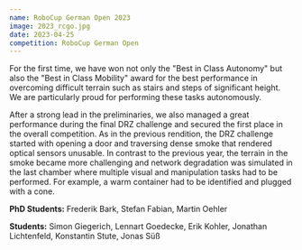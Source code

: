 ```yaml
---
name: RoboCup German Open 2023
image: 2023_rcgo.jpg
date: 2023-04-25
competition: RoboCup German Open
---
```

For the first time, we have won not only the "Best in Class Autonomy" but also the "Best in Class Mobility" award for the best performance in overcoming difficult terrain such as stairs and steps of significant height.
We are particularly proud for performing these tasks autonomously.

After a strong lead in the preliminaries, we also managed a great performance during the final DRZ challenge and secured the first place in the overall competition.
As in the previous rendition, the DRZ challenge started with opening a door and traversing dense smoke that rendered optical sensors unusable.
In contrast to the previous year, the terrain in the smoke became more challenging and network degradation was simulated in the last chamber where multiple visual and manipulation tasks had to be performed.
For example, a warm container had to be identified and plugged with a cone.

**PhD Students:**  Frederik Bark, Stefan Fabian, Martin Oehler

**Students:** Simon Giegerich, Lennart Goedecke, Erik Kohler, Jonathan Lichtenfeld, Konstantin Stute, Jonas Süß
